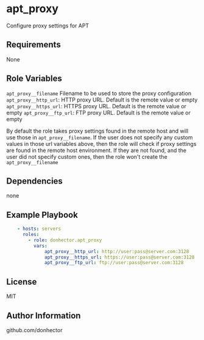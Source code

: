 apt_proxy
=========

Configure proxy settings for APT

Requirements
------------

None

Role Variables
--------------

`apt_proxy__filename` Filename to be used to store the proxy configuration
`apt_proxy__http_url`: HTTP proxy URL. Default is the remote value or empty
`apt_proxy__https_url`: HTTPS proxy URL. Default is the remote value or empty
`apt_proxy__ftp_url`: FTP proxy URL. Default is the remote value or empty

By default the role takes proxy settings found in the remote host and will use those in `apt_proxy__filename`.
If the user does not specify any custom values in those url variables above, then the role will check if proxy settings are found in the remote host environment. If they are not found, and the user did not specify custom ones, then the role won't create the `apt_proxy__filename`

Dependencies
------------

none

Example Playbook
----------------

```yaml
    - hosts: servers
      roles:
        - role: donhector.apt_proxy
          vars:
              apt_proxy__http_url: http://user:pass@server.com:3128
              apt_proxy__https_url: https://user:pass@server.com:3128
              apt_proxy__ftp_url: ftp://user:pass@server.com:3128
```

License
-------

MIT

Author Information
------------------

github.com/donhector
